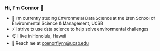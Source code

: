 ### Hi, I'm Connor 👋
- 🌱 I’m currently studing Environmetal Data Science at the Bren School of Environmental Science & Management, UCSB
- ⚡ I strive to use data science to help solve environmental challenges
- 📫 I live in Honolulu, Hawaii
- 💬 Reach me at connorflynn@ucsb.edu

<!--

**ConnorFlynn/ConnorFlynn** is a ✨ _special_ ✨ repository because its `README.md` (this file) appears on your GitHub profile.

Here are some ideas to get you started:

- 🔭 I’m currently working on ...
- 🌱 I’m currently learning ...
- 👯 I’m looking to collaborate on ...
- 🤔 I’m looking for help with ...
- 💬 Ask me about ...
- 📫 How to reach me: ...
- 😄 Pronouns: ...
- ⚡ Fun fact: ...
-->
